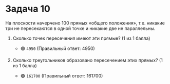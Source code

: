 # Задача 10

На плоскости начерчено 100 прямых «общего положения», т.е. никакие три не пересекаются в одной точке и никакие две не параллельны.

1. Сколько точек пересечения имеют эти прямые? (1 из 1 балла)
   * 🟢 `4950` (Правильный ответ: 4950)


2. Сколько треугольников образовано пересечением этих прямых? (1 из 1 балла)
   * 🟢 `161700` (Правильный ответ: 161700)
